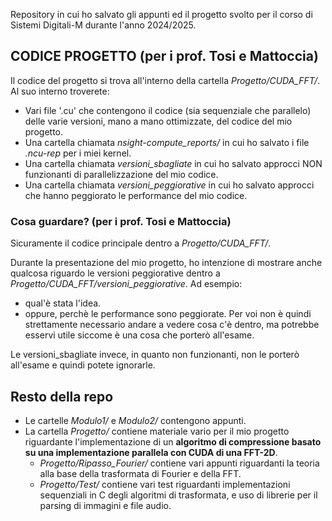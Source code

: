 Repository in cui ho salvato gli appunti ed il progetto svolto per il corso di Sistemi Digitali-M durante l'anno 2024/2025.

## CODICE PROGETTO (per i prof. Tosi e Mattoccia)
Il codice del progetto si trova all'interno della cartella *Progetto/CUDA_FFT/*. Al suo interno troverete:
- Vari file '.cu' che contengono il codice (sia sequenziale che parallelo) delle varie versioni, mano a mano ottimizzate, del codice del mio progetto.
- Una cartella chiamata *nsight-compute_reports/* in cui ho salvato i file *.ncu-rep* per i miei kernel.
- Una cartella chiamata *versioni_sbagliate* in cui ho salvato approcci NON funzionanti di parallelizzazione del mio codice.
- Una cartella chiamata *versioni_peggiorative* in cui ho salvato approcci che hanno peggiorato le performance del mio codice.

### Cosa guardare? (per i prof. Tosi e Mattoccia)
Sicuramente il codice principale dentro a *Progetto/CUDA_FFT/*.

Durante la presentazione del mio progetto, ho intenzione di mostrare anche qualcosa riguardo le versioni peggiorative dentro a *Progetto/CUDA_FFT/versioni_peggiorative*. Ad esempio:
- qual'è stata l'idea.
- oppure, perchè le performance sono peggiorate.
Per voi non è quindi strettamente necessario andare a vedere cosa c'è dentro, ma potrebbe esservi utile siccome è una cosa che porterò all'esame.

Le versioni_sbagliate invece, in quanto non funzionanti, non le porterò all'esame e quindi potete ignorarle.

## Resto della repo
- Le cartelle *Modulo1/* e *Modulo2/* contengono appunti.
- La cartella *Progetto/* contiene materiale vario per il mio progetto riguardante l'implementazione di un **algoritmo di compressione basato su una implementazione parallela con CUDA di una FFT-2D**.
  - *Progetto/Ripasso_Fourier/* contiene vari appunti riguardanti la teoria alla base della trasformata di Fourier e della FFT.
  - *Progetto/Test/* contiene vari test riguardanti implementazioni sequenziali in C degli algoritmi di trasformata, e uso di librerie per il parsing di immagini e file audio.
 
